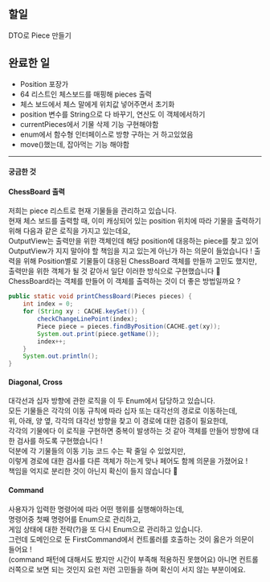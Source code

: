 ## 할일
DTO로 Piece 만들기
## 완료한 일
* Position 포장가
* 64 리스트인 체스보드를 매핑해 pieces 출력
* 체스 보드에서 체스 말에게 위치값 넣어주면서 초기화
* position 변수를 String으로 다 바꾸기, 연산도 이 객체에서하기
* currentPieces에서 기물 삭제 기능 구현해야함 
* enum에서 함수형 인터페이스로 방향 구하는 거 하고있었음
* move()했는데, 잡아먹는 기능 해야함

---
#### 궁금한 것

#### ChessBoard 출력
저희는 piece 리스트로 현재 기물들을 관리하고 있습니다.  
현재 체스 보드를 출력할 때, 이미 캐싱되어 있는 position 위치에 따라 
기물을 출력하기 위해 다음과 같은 로직을 가지고 있는데요,  
OutputView는 출력만을 위한 객체인데 해당 position에 대응하는 piece를 찾고 있어  
OutputView가 지지 말아야 할 책임을 지고 있는게 아닌가 하는 의문이 들었습니다 ! 
출력을 위해 Position별로 기물들이 대응된 ChessBoard 객체를 만들까 고민도 했지만, 
출력만을 위한 객체가 될 것 같아서 일단 이러한 방식으로 구현했습니다 🥲    
ChessBoard라는 객체를 만들어 이 객체를 출력하는 것이 더 좋은 방법일까요 ?

``` java
public static void printChessBoard(Pieces pieces) {
    int index = 0;
    for (String xy : CACHE.keySet()) {
        checkChangeLinePoint(index);
        Piece piece = pieces.findByPosition(CACHE.get(xy));
        System.out.print(piece.getName());
        index++;
    }
    System.out.println();
}
```

#### Diagonal, Cross
대각선과 십자 방향에 관한 로직을 이 두 Enum에서 담당하고 있습니다.  
모든 기물들은 각각의 이동 규칙에 따라 십자 또는 대각선의 경로로 이동하는데,  
위, 아래, 양 옆, 각각의 대각선 방향을 찾고 이 경로에 대한 검증이 필요한데,  
각각의 기물에다 이 로직을 구현하면 중복이 발생하는 것 같아 객체를 만들어 
방향에 대한 검사를 하도록 구현했습니다 !  
덕분에 각 기물들의 이동 기능 코드 수는 팍 줄일 수 있었지만,  
이렇게 경로에 대한 검사를 다른 객체가 하는게 맞나 페어도 함께 의문을 가졌어요 !    
책임을 억지로 분리한 것이 아닌지 확신이 들지 않습니다 🥲

#### Command
사용자가 입력한 명령어에 따라 어떤 행위를 실행해야하는데,  
명령어중 첫째 명령어를 Enum으로 관리하고,  
게임 상태에 대한 전략(?)을 또 다시 Enum으로 관리하고 있습니다.  
그런데 도메인으로 둔 FirstCommand에서 컨트롤러를 호출하는 것이 옳은가 의문이 들어요 !  
(command 패턴에 대해서도 봤지만 시간이 부족해 적용하진 못했어요) 
아니면 컨트롤러쪽으로 보면 되는 것인지 요런 저런 고민들을 하며 확신이 서지 않는 부분이에요.  


